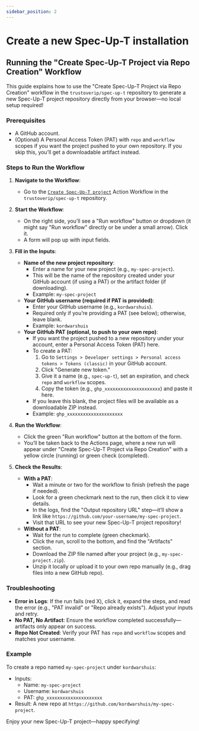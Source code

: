 ```yaml
---
sidebar_position: 2
---
```


# Create a new Spec-Up-T installation

## Running the "Create Spec-Up-T Project via Repo Creation" Workflow

This guide explains how to use the "Create Spec-Up-T Project via Repo Creation" workflow in the `trustoverip/spec-up-t` repository to generate a new Spec-Up-T project repository directly from your browser—no local setup required!

### Prerequisites

- A GitHub account.
- (Optional) A Personal Access Token (PAT) with `repo` and `workflow` scopes if you want the project pushed to your own repository. If you skip this, you’ll get a downloadable artifact instead.

### Steps to Run the Workflow

1. **Navigate to the Workflow**:
   - Go to the [`Create Spec-Up-T project`](https://github.com/trustoverip/spec-up-t/actions/workflows/create-project-via-repo-creation.yml) Action Workflow in the `trustoverip/spec-up-t` repository.

2. **Start the Workflow**:
   - On the right side, you’ll see a "Run workflow" button or dropdown (it might say "Run workflow" directly or be under a small arrow). Click it.
   - A form will pop up with input fields.

3. **Fill in the Inputs**:
   - **Name of the new project repository**:
     - Enter a name for your new project (e.g., `my-spec-project`).
     - This will be the name of the repository created under your GitHub account (if using a PAT) or the artifact folder (if downloading).
     - Example: `my-spec-project`
   - **Your GitHub username (required if PAT is provided)**:
     - Enter your GitHub username (e.g., `kordwarshuis`).
     - Required only if you’re providing a PAT (see below); otherwise, leave blank.
     - Example: `kordwarshuis`
   - **Your GitHub PAT (optional, to push to your own repo)**:
     - If you want the project pushed to a new repository under your account, enter a Personal Access Token (PAT) here.
     - To create a PAT:
       1. Go to `Settings > Developer settings > Personal access tokens > Tokens (classic)` in your GitHub account.
       2. Click "Generate new token."
       3. Give it a name (e.g., `spec-up-t`), set an expiration, and check `repo` and `workflow` scopes.
       4. Copy the token (e.g., `ghp_xxxxxxxxxxxxxxxxxxxxx`) and paste it here.
     - If you leave this blank, the project files will be available as a downloadable ZIP instead.
     - Example: `ghp_xxxxxxxxxxxxxxxxxxxxx`

4. **Run the Workflow**:
   - Click the green "Run workflow" button at the bottom of the form.
   - You’ll be taken back to the Actions page, where a new run will appear under "Create Spec-Up-T Project via Repo Creation" with a yellow circle (running) or green check (completed).

5. **Check the Results**:
   - **With a PAT**:
     - Wait a minute or two for the workflow to finish (refresh the page if needed).
     - Look for a green checkmark next to the run, then click it to view details.
     - In the logs, find the "Output repository URL" step—it’ll show a link like `https://github.com/your-username/my-spec-project`.
     - Visit that URL to see your new Spec-Up-T project repository!
   - **Without a PAT**:
     - Wait for the run to complete (green checkmark).
     - Click the run, scroll to the bottom, and find the "Artifacts" section.
     - Download the ZIP file named after your project (e.g., `my-spec-project.zip`).
     - Unzip it locally or upload it to your own repo manually (e.g., drag files into a new GitHub repo).

### Troubleshooting

- **Error in Logs**: If the run fails (red X), click it, expand the steps, and read the error (e.g., "PAT invalid" or "Repo already exists"). Adjust your inputs and retry.
- **No PAT, No Artifact**: Ensure the workflow completed successfully—artifacts only appear on success.
- **Repo Not Created**: Verify your PAT has `repo` and `workflow` scopes and matches your username.

### Example

To create a repo named `my-spec-project` under `kordwarshuis`:

- Inputs:
  - Name: `my-spec-project`
  - Username: `kordwarshuis`
  - PAT: `ghp_xxxxxxxxxxxxxxxxxxxxx`
- Result: A new repo at `https://github.com/kordwarshuis/my-spec-project`.

Enjoy your new Spec-Up-T project—happy specifying!
